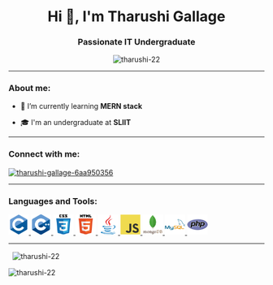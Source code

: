 <h1 align="center">Hi 👋, I'm Tharushi Gallage</h1>
<h3 align="center">Passionate IT Undergraduate</h3>

<p align="center"> <img src="https://komarev.com/ghpvc/?username=tharushi-22&label=Profile%20views&color=0e75b6&style=flat" alt="tharushi-22" /> </p>

---
<h3 align="left">About me:</h3>

- 🌱 I’m currently learning **MERN stack**

- 🎓 I'm an undergraduate at **SLIIT**

---

<h3 align="left">Connect with me:</h3>
<p align="left">
<a href="https://linkedin.com/in/tharushi-gallage-6aa950356" target="blank"><img align="center" src="https://raw.githubusercontent.com/rahuldkjain/github-profile-readme-generator/master/src/images/icons/Social/linked-in-alt.svg" alt="tharushi-gallage-6aa950356" height="30" width="40" /></a>
</p>

---

<h3 align="left">Languages and Tools:</h3>
<p align="left"> <a href="https://www.cprogramming.com/" target="_blank" rel="noreferrer"> <img src="https://raw.githubusercontent.com/devicons/devicon/master/icons/c/c-original.svg" alt="c" width="40" height="40"/> </a> <a href="https://www.w3schools.com/cpp/" target="_blank" rel="noreferrer"> <img src="https://raw.githubusercontent.com/devicons/devicon/master/icons/cplusplus/cplusplus-original.svg" alt="cplusplus" width="40" height="40"/> </a> <a href="https://www.w3schools.com/css/" target="_blank" rel="noreferrer"> <img src="https://raw.githubusercontent.com/devicons/devicon/master/icons/css3/css3-original-wordmark.svg" alt="css3" width="40" height="40"/> </a> <a href="https://www.w3.org/html/" target="_blank" rel="noreferrer"> <img src="https://raw.githubusercontent.com/devicons/devicon/master/icons/html5/html5-original-wordmark.svg" alt="html5" width="40" height="40"/> </a> <a href="https://www.java.com" target="_blank" rel="noreferrer"> <img src="https://raw.githubusercontent.com/devicons/devicon/master/icons/java/java-original.svg" alt="java" width="40" height="40"/> </a> <a href="https://developer.mozilla.org/en-US/docs/Web/JavaScript" target="_blank" rel="noreferrer"> <img src="https://raw.githubusercontent.com/devicons/devicon/master/icons/javascript/javascript-original.svg" alt="javascript" width="40" height="40"/> </a> <a href="https://www.mongodb.com/" target="_blank" rel="noreferrer"> <img src="https://raw.githubusercontent.com/devicons/devicon/master/icons/mongodb/mongodb-original-wordmark.svg" alt="mongodb" width="40" height="40"/> </a> <a href="https://www.mysql.com/" target="_blank" rel="noreferrer"> <img src="https://raw.githubusercontent.com/devicons/devicon/master/icons/mysql/mysql-original-wordmark.svg" alt="mysql" width="40" height="40"/> </a> <a href="https://www.php.net" target="_blank" rel="noreferrer"> <img src="https://raw.githubusercontent.com/devicons/devicon/master/icons/php/php-original.svg" alt="php" width="40" height="40"/> </a> </p>

---



<p>&nbsp;
  <img align="center" src="https://github-readme-stats.vercel.app/api?username=tharushi-22&show_icons=true&locale=en&theme=tokyonight" alt="tharushi-22" />
</p>

<p>
  <img align="center" src="https://github-readme-streak-stats.herokuapp.com/?user=tharushi-22&theme=tokyonight" alt="tharushi-22" />
</p>





